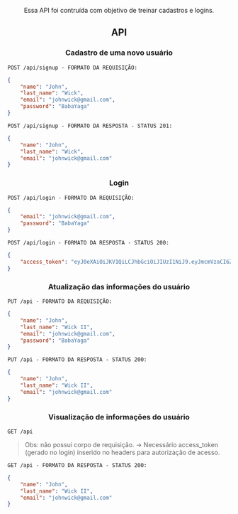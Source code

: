 <p align="center">
    Essa API foi contruída com objetivo de treinar cadastros e logins.
</p>

<h2 align ='center'> API </h2>
<h3 align ='center'> Cadastro de uma novo usuário </h3>

`POST /api/signup - FORMATO DA REQUISIÇÃO:`

```json
{
    "name": "John",
    "last_name": "Wick",
    "email": "johnwick@gmail.com",
    "password": "BabaYaga"
}
```

`POST /api/signup - FORMATO DA RESPOSTA - STATUS 201:`

```json
{
	"name": "John",
	"last_name": "Wick",
	"email": "johnwick@gmail.com"
}
```

<h3 align ='center'> Login </h3>

`POST /api/login - FORMATO DA REQUISIÇÃO:`

```json
{
    "email": "johnwick@gmail.com",
    "password": "BabaYaga"
}
```

`POST /api/login - FORMATO DA RESPOSTA - STATUS 200:`

```json
{
	"access_token": "eyJ0eXAiOiJKV1QiLCJhbGciOiJIUzI1NiJ9.eyJmcmVzaCI6ZmFsc2UsImlhdCI6MTY1MTUxNDk0NSwianRpIjoiMjI3MzNlYTUtYjI1Mi00MjM4LTg5YjItZDBkYzFjMTBmMjZiIiwidHlwZSI6ImFjY2VzcyIsInN1YiI6eyJpZCI6MiwibmFtZSI6IkpvaG4iLCJsYXN0X25hbWUiOiJXaWNrIiwiZW1haWwiOiJqb2hud2lja0BnbWFpbC5jb20iLCJwYXNzd29yZF9oYXNoIjoicGJrZGYyOnNoYTI1NjoyNjAwMDAkdnRld1B2Q28ybEF5QkY0SCQ4NGJlZDVjOWE5NmZhYzEyYWUxMGEwMmViYjZhMjZmNGYyNTQzMGZiYzg5NzE1Nzc3ZGJhY2ExYTcwMzUxMzA2In0sIm5iZiI6MTY1MTUxNDk0NSwiZXhwIjoxNjUxNjAxMzQ1fQ.WO5DUHIY1hWw7LVIUeaMPIeC-1ryGCbazYxlNz3Iwcg"
}
```

<h3 align ='center'> Atualização das informações do usuário </h3>

`PUT /api - FORMATO DA REQUISIÇÃO:`

```json
{
    "name": "John",
    "last_name": "Wick II",
    "email": "johnwick@gmail.com",
    "password": "BabaYaga"
}
```

`PUT /api - FORMATO DA RESPOSTA - STATUS 200:`

```json
{
	"name": "John",
	"last_name": "Wick II",
	"email": "johnwick@gmail.com"
}
```

<h3 align ='center'> Visualização de informações do usuário </h3>

`GET /api`

<blockquote>
  Obs: não possui corpo de requisição.
  -> Necessário access_token (gerado no login) inserido no headers para autorização de acesso. 
</blockquote>

`GET /api - FORMATO DA RESPOSTA - STATUS 200:`

```json
{
	"name": "John",
	"last_name": "Wick II",
	"email": "johnwick@gmail.com"
}
```